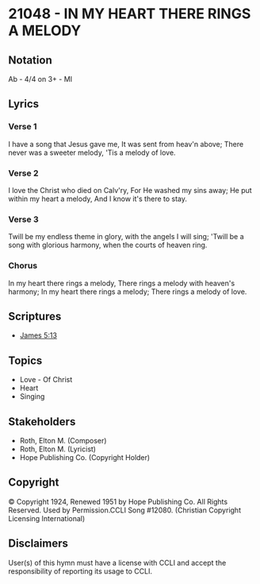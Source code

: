 # 21048 - IN MY HEART THERE RINGS A MELODY

## Notation

Ab - 4/4 on 3+ - MI

## Lyrics

### Verse 1

I have a song that Jesus gave me, It was sent from heav'n above; There never was a sweeter melody, 'Tis a melody of love.

### Verse 2

I love the Christ who died on Calv'ry, For He washed my sins away; He put within my heart a melody, And I know it's there to stay.

### Verse 3

Twill be my endless theme in glory, with the angels I will sing; 'Twill be a song with glorious harmony, when the courts of heaven ring.

### Chorus

In my heart there rings a melody, There rings a melody with heaven's harmony; In my heart there rings a melody; There rings a melody of love.


## Scriptures

- [James 5:13](https://www.biblegateway.com/passage/?search=James%205%3A13)

## Topics

- Love - Of Christ
- Heart
- Singing

## Stakeholders

- Roth, Elton M. (Composer)
- Roth, Elton M. (Lyricist)
- Hope Publishing Co. (Copyright Holder)

## Copyright

© Copyright 1924, Renewed 1951 by Hope Publishing Co. All Rights Reserved. Used by Permission.CCLI Song #12080.
(Christian Copyright Licensing International)

## Disclaimers

User(s) of this hymn must have a license with CCLI and accept the responsibility of reporting its usage to CCLI.


